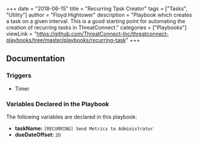 +++
date = "2018-06-15"
title = "Recurring Task Creator"
tags = ["Tasks", "Utility"]
author = "Floyd Hightower"
description = "Playbook which creates a task on a given interval. This is a good starting point for automating the creation of recurring tasks in ThreatConnect."
categories = ["Playbooks"]
viewLink = "https://github.com/ThreatConnect-Inc/threatconnect-playbooks/tree/master/playbooks/recurring-task"
+++

## Documentation

### Triggers

- Timer

### Variables Declared in the Playbook

The following variables are declared in this playbook:

- **taskName:** `[RECURRING] Send Metrics to Administrator`
- **dueDateOffset:** `2D`
